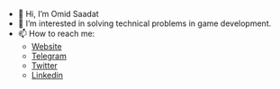 - 👋 Hi, I’m Omid Saadat
- 👀 I’m interested in solving technical problems in game development.
- 📫 How to reach me: 
  - [Website](http://omid-saadat.com/)
  - [Telegram](https://t.me/Omid3098)
  - [Twitter](https://twitter.com/omid3098)
  - [Linkedin](https://www.linkedin.com/in/omidsaadat/)

<!---
omid3098/omid3098 is a ✨ special ✨ repository because its `README.md` (this file) appears on your GitHub profile.
You can click the Preview link to take a look at your changes.
--->
